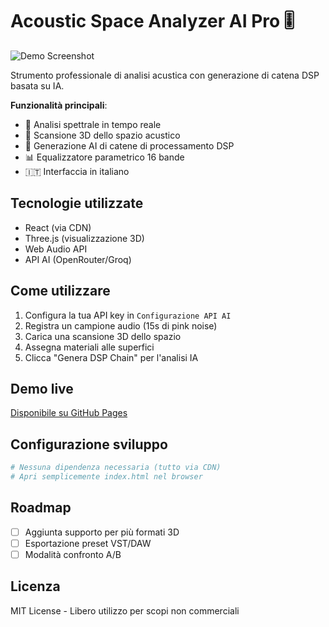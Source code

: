 # Acoustic Space Analyzer AI Pro 🎚️

![Demo Screenshot](https://via.placeholder.com/800x500.png?text=Acoustic+Analyzer+Demo)

Strumento professionale di analisi acustica con generazione di catena DSP basata su IA.

**Funzionalità principali**:
- 🎤 Analisi spettrale in tempo reale
- 📐 Scansione 3D dello spazio acustico
- 🧠 Generazione AI di catene di processamento DSP
- 📊 Equalizzatore parametrico 16 bande
- 🇮🇹 Interfaccia in italiano

## Tecnologie utilizzate
- React (via CDN)
- Three.js (visualizzazione 3D)
- Web Audio API
- API AI (OpenRouter/Groq)

## Come utilizzare
1. Configura la tua API key in `Configurazione API AI`
2. Registra un campione audio (15s di pink noise)
3. Carica una scansione 3D dello spazio
4. Assegna materiali alle superfici
5. Clicca "Genera DSP Chain" per l'analisi IA

## Demo live
[Disponibile su GitHub Pages](https://tuo-username.github.io/acoustic-space-analyzer-ai-pro)

## Configurazione sviluppo
```bash
# Nessuna dipendenza necessaria (tutto via CDN)
# Apri semplicemente index.html nel browser
```

## Roadmap
- [ ] Aggiunta supporto per più formati 3D
- [ ] Esportazione preset VST/DAW
- [ ] Modalità confronto A/B

## Licenza
MIT License - Libero utilizzo per scopi non commerciali
